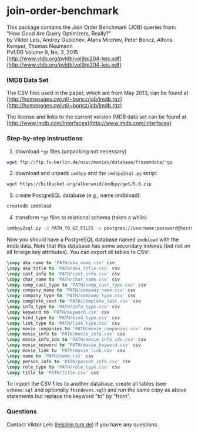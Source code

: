 # join-order-benchmark

This package contains the Join Order Benchmark (JOB) queries from:  
"How Good Are Query Optimizers, Really?"  
by Viktor Leis, Andrey Gubichev, Atans Mirchev, Peter Boncz, Alfons Kemper, Thomas Neumann  
PVLDB Volume 9, No. 3, 2015  
[http://www.vldb.org/pvldb/vol9/p204-leis.pdf](http://www.vldb.org/pvldb/vol9/p204-leis.pdf)

### IMDB Data Set
The CSV files used in the paper, which are from May 2013, can be found
at [http://homepages.cwi.nl/~boncz/job/imdb.tgz](http://homepages.cwi.nl/~boncz/job/imdb.tgz)

The license and links to the current version IMDB data set can be
found at [http://www.imdb.com/interfaces](http://www.imdb.com/interfaces)

### Step-by-step instructions
1. download `*gz` files (unpacking not necessary)

  ```sh
  wget ftp://ftp.fu-berlin.de/misc/movies/database/frozendata/*gz
  ```
  
2. download and unpack `imdbpy` and the `imdbpy2sql.py` script

  ```sh
  wget https://bitbucket.org/alberanid/imdbpy/get/5.0.zip
  ```

3. create PostgreSQL database (e.g., name imdbload):

  ```sh
  createdb imdbload
  ```

4. transform `*gz` files to relational schema (takes a while)

  ```sh
  imdbpy2sql.py -d PATH_TO_GZ_FILES -u postgres://username:password@hostname/imdbload
  ```

Now you should have a PostgreSQL database named `imdbload` with the
imdb data. Note that this database has some secondary indexes (but not
on all foreign key attributes). You can export all tables to CSV:

```sql
\copy aka_name to 'PATH/aka_name.csv' csv
\copy aka_title to 'PATH/aka_title.csv' csv
\copy cast_info to 'PATH/cast_info.csv' csv
\copy char_name to 'PATH/char_name.csv' csv
\copy comp_cast_type to 'PATH/comp_cast_type.csv' csv
\copy company_name to 'PATH/company_name.csv' csv
\copy company_type to 'PATH/company_type.csv' csv
\copy complete_cast to 'PATH/complete_cast.csv' csv
\copy info_type to 'PATH/info_type.csv' csv
\copy keyword to 'PATH/keyword.csv' csv
\copy kind_type to 'PATH/kind_type.csv' csv
\copy link_type to 'PATH/link_type.csv' csv
\copy movie_companies to 'PATH/movie_companies.csv' csv
\copy movie_info to 'PATH/movie_info.csv' csv
\copy movie_info_idx to 'PATH/movie_info_idx.csv' csv
\copy movie_keyword to 'PATH/movie_keyword.csv' csv
\copy movie_link to 'PATH/movie_link.csv' csv
\copy name to 'PATH/name.csv' csv
\copy person_info to 'PATH/person_info.csv' csv
\copy role_type to 'PATH/role_type.csv' csv
\copy title to 'PATH/title.csv' csv
```

To import the CSV files to another database, create all tables (see
`schema.sql` and optionally `fkindexes.sql`) and run the same copy as
above statements but replace the keyword "to" by "from".

### Questions
Contact Viktor Leis (leis@in.tum.de) if you have any questions.

